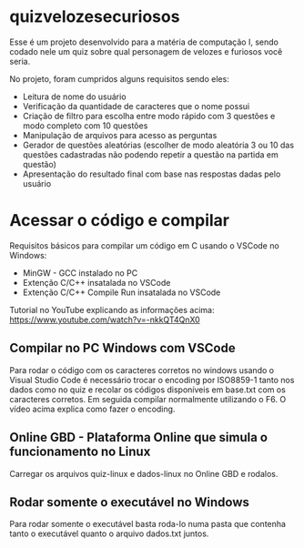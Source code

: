# quizvelozesecuriosos
Esse é um projeto desenvolvido para a matéria de computação I, sendo codado nele um quiz sobre qual personagem de velozes e furiosos você seria.

No projeto, foram cumpridos alguns requisitos sendo eles:
- Leitura de nome do usuário
- Verificação da quantidade de caracteres que o nome possui
- Criação de filtro para escolha entre modo rápido com 3 questões e modo completo com 10 questões
- Manipulação de arquivos para acesso as perguntas
- Gerador de questões aleatórias (escolher de modo aleatória 3 ou 10 das questões cadastradas não podendo repetir a questão na partida em questão)
- Apresentação do resultado final com base nas respostas dadas pelo usuário

<h1>Acessar o código e compilar</h1>

Requisitos básicos para compilar um código em C usando o VSCode no Windows:

- MinGW - GCC instalado no PC
- Extenção C/C++ insatalada no VSCode
- Extenção C/C++ Compile Run insatalada no VSCode

Tutorial no YouTube explicando as informações acima: https://www.youtube.com/watch?v=-nkkQT4QnX0

<h2>Compilar no PC Windows com VSCode</h2>
Para rodar o código com os caracteres corretos no windows usando o Visual Studio Code é necessário trocar o encoding por ISO8859-1 tanto nos dados como no quiz e recolar os códigos disponíveis em base.txt com os caracteres corretos. Em seguida compilar normalmente utilizando o F6. O vídeo acima explica como fazer o encoding.

<h2>Online GBD - Plataforma Online que simula o funcionamento no Linux</h2>
Carregar os arquivos quiz-linux e dados-linux no Online GBD e rodalos.

<h2>Rodar somente o executável no Windows</h2>
Para rodar somente o executável basta roda-lo numa pasta que contenha tanto o executável quanto o arquivo dados.txt juntos.
